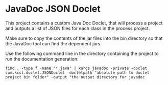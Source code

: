 # JavaDoc JSON Doclet

This project contains a custom Java Doc Doclet, that will process a project and outputs a list of JSON files for each class in the process project.

Make sure to copy the contents of the jar files into the bin directory so that the JavaDoc tool can find the dependent jars.

Use the following command line in the directory containing the project to run the documentation generation:

`find . -type f -name "*.java" | xargs javadoc -private -doclet com.kcsl.doclet.JSONDoclet -docletpath "absolute path to doclet project bin folder" -output "the output directory for javadoc`
